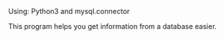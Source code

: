﻿Using:
Python3 and mysql.connector


This program helps you get information from a database easier.
